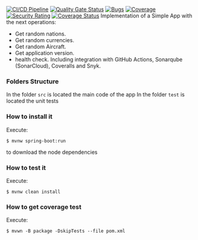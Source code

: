 [![CI/CD Pipeline](https://github.com/brayang264/faker/actions/workflows/build.yml/badge.svg)](https://github.com/brayang264/faker/actions/workflows/build.yml)
[![Quality Gate Status](https://sonarcloud.io/api/project_badges/measure?project=brayang264_faker&metric=alert_status)](https://sonarcloud.io/summary/new_code?id=brayang264_faker)
[![Bugs](https://sonarcloud.io/api/project_badges/measure?project=brayang264_faker&metric=bugs)](https://sonarcloud.io/summary/new_code?id=brayang264_faker)
[![Coverage](https://sonarcloud.io/api/project_badges/measure?project=brayang264_faker&metric=coverage)](https://sonarcloud.io/summary/new_code?id=brayang264_faker)
[![Security Rating](https://sonarcloud.io/api/project_badges/measure?project=brayang264_faker&metric=security_rating)](https://sonarcloud.io/summary/new_code?id=brayang264_faker)
[![Coverage Status](https://coveralls.io/repos/github/brayang264/faker/badge.svg?branch=main)](https://coveralls.io/github/brayang264/faker?branch=main)
Implementation of a Simple App with the next operations:
* Get random nations.
* Get random currencies.
* Get random Aircraft.
* Get application version.
* health check.
  Including integration with GitHub Actions, Sonarqube (SonarCloud), Coveralls and
  Snyk.
### Folders Structure
In the folder `src` is located the main code of the app
In the folder `test` is located the unit tests
### How to install it
Execute:
```shell
$ mvnw spring-boot:run
```
to download the node dependencies
### How to test it
Execute:
```shell
$ mvnw clean install
```
### How to get coverage test
Execute:
```shell
$ mvwn -B package -DskipTests --file pom.xml
```